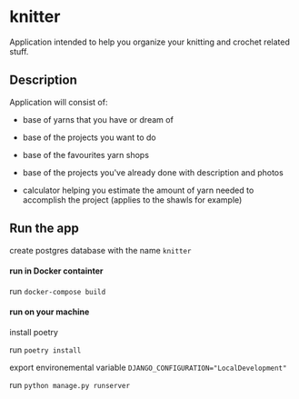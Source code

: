 # knitter

Application intended to help you organize your knitting and crochet related stuff.

## Description

Application will consist of:

- base of yarns that you have or dream of

- base of the projects you want to do

- base of the favourites yarn shops

- base of the projects you've already done with description and photos

- calculator helping you estimate the amount of yarn needed to accomplish the project (applies to the shawls for example)

## Run the app

create postgres database with the name `knitter`

#### run in Docker containter

run `docker-compose build`

#### run on your machine

install poetry

run `poetry install`

export environemental variable `DJANGO_CONFIGURATION="LocalDevelopment"`

run `python manage.py runserver`
